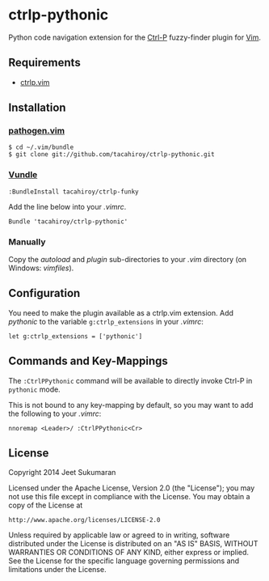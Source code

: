 ctrlp-pythonic
==============

Python code navigation extension for the [Ctrl-P](https://github.com/kien/ctrlp.vim) fuzzy-finder plugin for [Vim](http://www.vim.org).


Requirements
------------

- [ctrlp.vim](https://github.com/kien/ctrlp.vim)


Installation
------------

### [pathogen.vim](https://github.com/tpope/vim-pathogen)

    $ cd ~/.vim/bundle
    $ git clone git://github.com/tacahiroy/ctrlp-pythonic.git


### [Vundle](https://github.com/gmarik/vundle.git)

    :BundleInstall tacahiroy/ctrlp-funky

Add the line below into your _.vimrc_.

    Bundle 'tacahiroy/ctrlp-pythonic'

### Manually

Copy the _autoload_ and _plugin_ sub-directories to your _.vim_ directory (on
Windows: _vimfiles_).

Configuration
-------------

You need to make the plugin available as a ctrlp.vim extension. Add *pythonic* to the variable `g:ctrlp_extensions` in your _.vimrc_:

    let g:ctrlp_extensions = ['pythonic']

Commands and Key-Mappings
-------------------------

The `:CtrlPPythonic` command will be available to directly invoke Ctrl-P in `pythonic` mode.

This is not bound to any key-mapping by default, so you may want to add the following to your _.vimrc_:

    nnoremap <Leader>/ :CtrlPPythonic<Cr>

License
-------

Copyright 2014 Jeet Sukumaran

Licensed under the Apache License, Version 2.0 (the "License");
you may not use this file except in compliance with the License.
You may obtain a copy of the License at

    http://www.apache.org/licenses/LICENSE-2.0

Unless required by applicable law or agreed to in writing, software
distributed under the License is distributed on an "AS IS" BASIS,
WITHOUT WARRANTIES OR CONDITIONS OF ANY KIND, either express or implied.
See the License for the specific language governing permissions and
limitations under the License.
